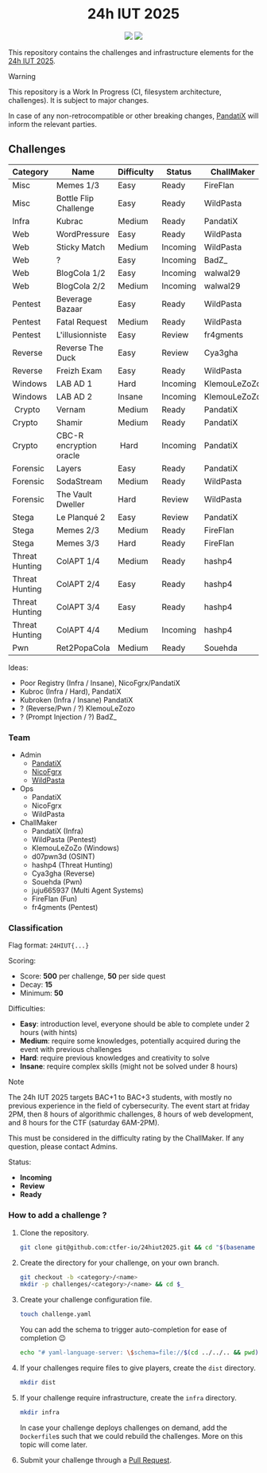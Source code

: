<div align="center">
    <h1>24h IUT 2025</h1>
    <a href="https://discord.com/channels/1333366010232705097/1333366010753056831"><img src="https://img.shields.io/badge/discord-24hiut25-5865F2?style=for-the-badge&logo=discord"></a>
    <!--<a href=""><img src="https://img.shields.io/github/license/ctfer-io/24hiut2025?style=for-the-badge" alt="License"></a>-->
    <a href="https://github.com/ctfer-io/24hiut2025/blob/main/LICENSE"><img src="https://img.shields.io/badge/license-apache--2.0-green?style=for-the-badge"></a>
</div>

This repository contains the challenges and infrastructure elements for the [24h IUT 2025](https://24hinfo.iut.fr/).

> [!WARNING]
> This repository is a Work In Progress (CI, filesystem architecture, challenges). It is subject to major changes.
>
> In case of any non-retrocompatible or other breaking changes, [PandatiX](https://github.com/pandatix) will inform the relevant parties.

## Challenges

| Category | Name | Difficulty | Status | ChallMaker |
|---|---|---|---|---|
| Misc             | Memes 1/3               | Easy   | Ready    | FireFlan     |
| Misc             | Bottle Flip Challenge   | Easy   | Ready    | WildPasta    |
| Infra            | Kubrac                  | Medium | Ready    | PandatiX     |
| Web              | WordPressure            | Easy   | Ready    | WildPasta    |
| Web              | Sticky Match            | Medium | Incoming | WildPasta    |
| Web              | ?                       | Easy   | Incoming | BadZ_        |
| Web              | BlogCola 1/2            | Easy   | Incoming | walwal29     |
| Web              | BlogCola 2/2            | Medium | Incoming | walwal29     |
| Pentest          | Beverage Bazaar         | Easy   | Ready    | WildPasta    |
| Pentest          | Fatal Request           | Medium | Ready    | WildPasta    |
| Pentest          | L'illusionniste         | Easy   | Review   | fr4gments    |
| Reverse          | Reverse The Duck        | Easy   | Review   | Cya3gha      |
| Reverse          | Freizh Exam             | Easy   | Ready    | WildPasta    |
| Windows          | LAB AD 1                | Hard   | Incoming | KlemouLeZoZo |
| Windows          | LAB AD 2                | Insane | Incoming | KlemouLeZoZo |
| Crypto           | Vernam                  | Medium | Ready    | PandatiX     |
| Crypto           | Shamir                  | Medium | Ready    | PandatiX     |
| Crypto           | CBC-R encryption oracle | Hard   | Incoming | PandatiX     |
| Forensic         | Layers                  | Easy   | Ready    | PandatiX     |
| Forensic         | SodaStream              | Medium | Ready    | WildPasta    |
| Forensic         | The Vault Dweller       | Hard   | Review   | WildPasta    |
| Stega            | Le Planqué 2            | Easy   | Review   | PandatiX     |
| Stega            | Memes 2/3               | Medium | Ready    | FireFlan     |
| Stega            | Memes 3/3               | Hard   | Ready    | FireFlan     | 
| Threat Hunting   | ColAPT 1/4              | Medium | Ready    | hashp4       |
| Threat Hunting   | ColAPT 2/4              | Easy   | Ready    | hashp4       |
| Threat Hunting   | ColAPT 3/4              | Easy   | Ready    | hashp4       |
| Threat Hunting   | ColAPT 4/4              | Medium | Incoming | hashp4       |
| Pwn              | Ret2PopaCola            | Medium | Ready    | Souehda      |

Ideas:
- Poor Registry (Infra / Insane), NicoFgrx/PandatiX
- Kubroc (Infra / Hard), PandatiX
- Kubroken (Infra / Insane) PandatiX
- ? (Reverse/Pwn / ?) KlemouLeZozo
- ? (Prompt Injection / ?) BadZ_

### Team

- Admin
  - [PandatiX](https://github.com/pandatix)
  - [NicoFgrx](https://github.com/NicoFgrx)
  - [WildPasta](https://github.com/wildpasta)
- Ops
  - PandatiX
  - NicoFgrx
  - WildPasta
- ChallMaker
  - PandatiX (Infra)
  - WildPasta (Pentest)
  - KlemouLeZoZo (Windows)
  - d07pwn3d (OSINT)
  - hashp4 (Threat Hunting)
  - Cya3gha (Reverse)
  - Souehda (Pwn)
  - juju665937 (Multi Agent Systems)
  - FireFlan (Fun)
  - fr4gments (Pentest)

### Classification

Flag format: `24HIUT{...}`

Scoring:
- Score: **500** per challenge, **50** per side quest
- Decay: **15**
- Minimum: **50**

Difficulties:
- **Easy**: introduction level, everyone should be able to complete under 2 hours (with hints)
- **Medium**: require some knowledges, potentially acquired during the event with previous challenges
- **Hard**: require previous knowledges and creativity to solve
- **Insane**: require complex skills (might not be solved under 8 hours)

> [!NOTE]
> The 24h IUT 2025 targets BAC+1 to BAC+3 students, with mostly no previous experience in the field of cybersecurity.
> The event start at friday 2PM, then 8 hours of algorithmic challenges, 8 hours of web development, and 8 hours for the CTF (saturday 6AM-2PM).
>
> This must be considered in the difficulty rating by the ChallMaker. If any question, please contact Admins.

Status:
- **Incoming**
- **Review**
- **Ready**

### How to add a challenge ?

1. Clone the repository.
    ```bash
    git clone git@github.com:ctfer-io/24hiut2025.git && cd "$(basename "$_" .git)"
    ```

2. Create the directory for your challenge, on your own branch.
    ```bash
    git checkout -b <category>/<name>
    mkdir -p challenges/<category>/<name> && cd $_
    ```

3. Create your challenge configuration file.
    ```bash
    touch challenge.yaml
    ```
    You can add the schema to trigger auto-completion for ease of completion :wink:
    ```bash
    echo "# yaml-language-server: \$schema=file://$(cd ../../.. && pwd)/schema.json" > challenge.yaml
    ```

4. If your challenges require files to give players, create the `dist` directory.
    ```bash
    mkdir dist
    ```

5. If your challenge require infrastructure, create the `infra` directory.
    ```bash
    mkdir infra
    ```
    In case your challenge deploys challenges on demand, add the `Dockerfile`s such that we could rebuild the challenges.
    More on this topic will come later.

6. Submit your challenge through a [Pull Request](https://github.com/ctfer-io/24hiut2025/compare/main?template=challenge_pr.md).
